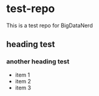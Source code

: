 test-repo
=========

This is a test repo for BigDataNerd

## heading test
### another heading test

* item 1
* item 2
* item 3
